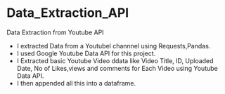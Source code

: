 # Data_Extraction_API
Data Extraction from Youtube API
- I extracted Data from a Youtubel channnel using Requests,Pandas.
- I used Google Youtube Data API for this project.
- I Extracted basic Youtube Video ddata like Video Title, ID, Uploaded Date, No of Likes,views and comments for Each Video using Youtube Data API.
- I then appended all this into a dataframe. 
